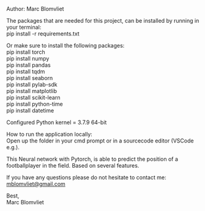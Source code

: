 Author: Marc Blomvliet<br/>

The packages that are needed for this project, can be installed by running in your terminal: <br/>
pip install -r requirements.txt <br/>

Or make sure to install the following packages:<br/>
pip install torch<br/>
pip install numpy<br/>
pip install pandas<br/>
pip install tqdm<br/>
pip install seaborn<br/>
pip install pylab-sdk<br/>
pip install matplotlib<br/>
pip install scikit-learn<br/>
pip install python-time<br/>
pip install datetime<br/>

Configured Python kernel = 3.7.9 64-bit<br/>

How to run the application locally:<br/>
Open up the folder in your cmd prompt or in a sourcecode editor (VSCode e.g.).<br/>

This Neural network with Pytorch, is able to predict the position of a footballplayer in the field. Based on several features.<br/>

If you have any questions please do not hesitate to contact me: mblomvliet@gmail.com<br/>

Best,<br/>
Marc Blomvliet<br/>
